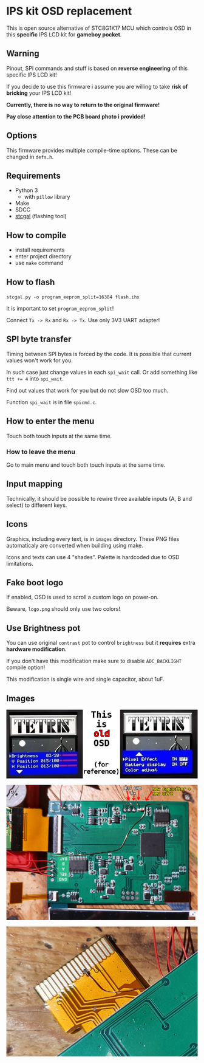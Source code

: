 # IPS kit OSD replacement

This is open source alternative of STC8G1K17 MCU which controls OSD in this **specific** IPS LCD kit for **gameboy pocket**.

## Warning

Pinout, SPI commands and stuff is based on **reverse engineering** of this specific IPS LCD kit!

If you decide to use this firmware i assume you are willing to take **risk of bricking** your IPS LCD kit!

**Currently, there is no way to return to the original firmware!**

**Pay close attention to the PCB board photo i provided!**

## Options

This firmware provides multiple compile-time options. These can be changed in `defs.h`.

## Requirements

- Python 3
  - with `pillow` library
- Make
- SDCC
- [stcgal](https://github.com/grigorig/stcgal/) (flashing tool)

## How to compile

- install requirements
- enter project directory
- use `make` command

## How to flash

`stcgal.py -o program_eeprom_split=16384 flash.ihx`

It is important to set `program_eeprom_split`!

Connect `Tx -> Rx` and `Rx -> Tx`. Use only 3V3 UART adapter!

## SPI byte transfer

Timing between SPI bytes is forced by the code. It is possible that current values won't work for you.

In such case just change values in each `spi_wait` call. Or add something like `ttt += 4` into `spi_wait`.

Find out values that work for you but do not slow OSD too much.

Function `spi_wait` is in file `spicmd.c`.

## How to enter the menu

Touch both touch inputs at the same time.

### How to leave the menu

Go to main menu and touch both touch inputs at the same time.

## Input mapping

Technically, it should be possible to rewire three available inputs (A, B and select) to different keys.

## Icons

Graphics, including every text, is in `images` directory. These PNG files automaticaly are converted when building using make.

Icons and texts can use 4 "shades". Palette is hardcoded due to OSD limitations.

## Fake boot logo

If enabled, OSD is used to scroll a custom logo on power-on.

Beware, `logo.png` should only use two colors!

## Use Brightness pot

You can use original `contrast` pot to control `brightness` but it **requires** extra **hardware modification**.

If you don't have this modification make sure to disable `ADC_BACKLIGHT` compile option!

This modification is single wire and single capacitor, about 1uF.

## Images

![OLD OSD](doc/old_osd.png)

![main board](doc/the_board.jpg)

![FPC wire](doc/wire_fpc.jpg)

